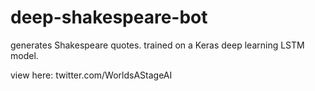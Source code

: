 # deep-shakespeare-bot
generates Shakespeare quotes. trained on a Keras deep learning LSTM model.

view here: twitter.com/WorldsAStageAI

